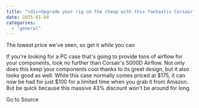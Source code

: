 ```yaml
---
title: "<div>Upgrade your rig on the cheap with this fantastic Corsair PC case that's now 43% off</div>"
date: 2025-01-04
categories: 
  - "general"
---
```


The lowest price we've seen, so get it while you can

If you're looking for a PC case that's going to provide tons of airflow for your components, look no further than Corsair's 5000D Airflow. Not only does this keep your components cool thanks to its great design, but it also looks good as well. While this case normally comes priced at $175, it can now be had for just $100 for a limited time when you grab it from Amazon. But be quick because this massive 43% discount won't be around for long.

Go to Source
